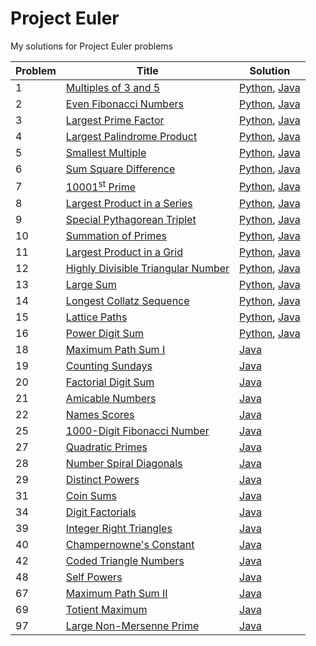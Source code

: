 # Project Euler  
My solutions for Project Euler problems
&nbsp;  

| Problem | Title | Solution|
|---------|-------|---------|
|1|[Multiples of 3 and 5](https://projecteuler.net/problem=1)|[Python](./python/problem-1.py), [Java](./java/problem-1.java)|
|2|[Even Fibonacci Numbers](https://projecteuler.net/problem=2)|[Python](./python/problem-2.py), [Java](./java/problem-2.java)|
|3|[Largest Prime Factor](https://projecteuler.net/problem=3)|[Python](./python/problem-3.py), [Java](./java/problem-3.java)|
|4|[Largest Palindrome Product](https://projecteuler.net/problem=4)|[Python](./python/problem-4.py), [Java](./java/problem-4.java)|
|5|[Smallest Multiple](https://projecteuler.net/problem=5)|[Python](./python/problem-5/py), [Java](./java/problem-5.java)|
|6|[Sum Square Difference](https://projecteuler.net/problem=6)|[Python](./python/problem-6.py), [Java](./java/problem-6.java)|
|7|[10001<sup>st</sup> Prime](https://projecteuler.net/problem=7)|[Python](./python/problem-7.py), [Java](./java/problem-7.java)|
|8|[Largest Product in a Series](https://projecteuler.net/problem=8)|[Python](./python/problem-8.py), [Java](./java/problem-8.java)|
|9|[Special Pythagorean Triplet](https://projecteuler.net/problem=9)|[Python](./python/problem-9.py), [Java](./java/problem-9.java)|
|10|[Summation of Primes](https://projecteuler.net/problem=10)|[Python](./python/problem-10.py), [Java](./java/problem-10.java)|
|11|[Largest Product in a Grid](https://projecteuler.net/problem=11)|[Python](./python/problem-11.py), [Java](./java/problem-11.java)|
|12|[Highly Divisible Triangular Number](https://projecteuler.net/problem=12)|[Python](./python/problem-12.py), [Java](./java/problem-12.java)|
|13|[Large Sum](https://projecteuler.net/problem=13)|[Python](./python/problem-13.py), [Java](./java/problem-13.java)|
|14|[Longest Collatz Sequence](https://projecteuler.net/problem=14)|[Python](./python/problem-14.py), [Java](./java/problem-14.java)|
|15|[Lattice Paths](https://projecteuler.net/problem=15)|[Python](./python/problem-16.py), [Java](./java/problem-15.java)|
|16|[Power Digit Sum](https://projecteuler.net/problem=16)|[Python](./python/problem-16.py), [Java](./java/problem-16.java)|
|18|[Maximum Path Sum I](https://projecteuler.net/problem=18)|[Java](./java/problem-18.java)|
|19|[Counting Sundays](https://projecteuler.net/problem=19)|[Java](./java/problem-19.java)|
|20|[Factorial Digit Sum](https://projecteuler.net/problem=20)|[Java](./java/problem-20.java)|
|21|[Amicable Numbers](https://projecteuler.net/problem=21)|[Java](./java/problem-21.java)|
|22|[Names Scores](https://projecteuler.net/problem=22)|[Java](./java/problem-22.java)|
|25|[1000-Digit Fibonacci Number](https://projecteuler.net/problem=25)|[Java](./java/problem-25.java)|
|27|[Quadratic Primes](https://projecteuler.net/problem=27)|[Java](./java/problem-27.java)|
|28|[Number Spiral Diagonals](https://projecteuler.net/problem=28)|[Java](./java/problem-28.java)|
|29|[Distinct Powers](https://projecteuler.net/problem=29)|[Java](./java/problem-29.java)|
|31|[Coin Sums](https://projecteuler.net/problem=31)|[Java](./java/problem-31.java)|
|34|[Digit Factorials](https://projecteuler.net/problem=34)|[Java](./java/problem-34.java)|
|39|[Integer Right Triangles](https://projecteuler.net/problem=39)|[Java](./java/problem-39.java)|
|40|[Champernowne's Constant](https://projecteuler.net/problem=40)|[Java](./java/problem-40.java)|
|42|[Coded Triangle Numbers](https://projecteuler.net/problem=42)|[Java](./java/problem-42.java)|
|48|[Self Powers](https://projecteuler.net/problem=48)|[Java](./java/problem-48.java)|
|67|[Maximum Path Sum II](https://projecteuler.net/problem=67)|[Java](./java/problem-67.java)|
|69|[Totient Maximum](https://projecteuler.net/problem=69)|[Java](./java/problem-69.java)|
|97|[Large Non-Mersenne Prime](https://projecteuler.net/problem=97)|[Java](.java/problem-97.java)|